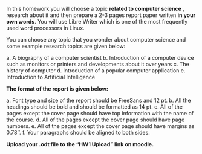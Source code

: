 
In this homework you will choose a topic **related to computer science** , research about it
and then prepare a 2-3 pages report paper written **in your own words**. You will use Libre
Writer which is one of the most frequently used word processors in Linux.

You can choose any topic that you wonder about computer science and some example
research topics are given below:

a. A biography of a computer scientist
b. Introduction of a computer device such as monitors or printers and developments
about it over years
c. The history of computer
d. Introduction of a popular computer application
e. Introduction to Artificial Intelligence

**The format of the report is given below:**

a. Font type and size of the report should be FreeSans and 12 pt.
b. All the headings should be bold and should be formatted as 14 pt.
c. All of the pages except the cover page should have top information with the name of
the course.
d. All of the pages except the cover page should have page numbers.
e. All of the pages except the cover page should have margins as 0.78’’.
f. Your paragraphs should be aligned to both sides.

**Upload your .odt file to the “HW1 Upload” link on moodle.**



